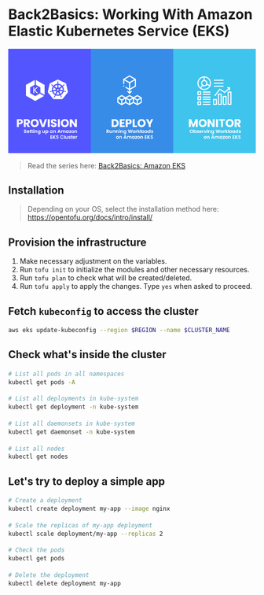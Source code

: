 # Back2Basics: Working With Amazon Elastic Kubernetes Service (EKS)

![Back2Basics: Working With Amazon EKS](https://raw.githubusercontent.com/romarcablao/back2basics-working-with-amazon-eks/main/docs/back2basics-eks-banner.jpg)

> Read the series here: [Back2Basics: Amazon EKS](https://dev.to/romarcablao/series/27773)

## Installation
> Depending on your OS, select the installation method here: https://opentofu.org/docs/intro/install/

## Provision the infrastructure
1. Make necessary adjustment on the variables.
2. Run `tofu init` to initialize the modules and other necessary resources.
3. Run `tofu plan` to check what will be created/deleted.
4. Run `tofu apply` to apply the changes. Type `yes` when asked to proceed.

## Fetch `kubeconfig` to access the cluster
```bash
aws eks update-kubeconfig --region $REGION --name $CLUSTER_NAME
```

## Check what's inside the cluster
```bash
# List all pods in all namespaces
kubectl get pods -A

# List all deployments in kube-system
kubectl get deployment -n kube-system

# List all daemonsets in kube-system
kubectl get daemonset -n kube-system

# List all nodes
kubectl get nodes
```

## Let's try to deploy a simple app
```bash
# Create a deployment
kubectl create deployment my-app --image nginx

# Scale the replicas of my-app deployment
kubectl scale deployment/my-app --replicas 2

# Check the pods
kubectl get pods

# Delete the deployment
kubectl delete deployment my-app
```

